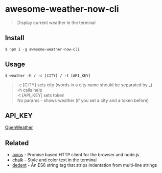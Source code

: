 # awesome-weather-now-cli

> Display current weather in the terminal

## Install

```
$ npm i -g awesome-weather-now-cli
```

## Usage

```
$ weather -h / -c [CITY] / -t [API_KEY]
```

> -c [CITY] sets city (words in a city name should be separated by \_)  
> -h calls help  
> -t [API_KEY] sets token  
> No params - shows weather (if you set a city and a token before)

## API_KEY

[OpenWeather](https://home.openweathermap.org/api_keys)

## Related

- [axios](https://www.npmjs.com/package/axios) - Promise based HTTP client for the browser and node.js
- [chalk](https://github.com/chalk/chalk) - Style and color text in the terminal
- [dedent](https://github.com/chalk/chalk) - An ES6 string tag that strips indentation from multi-line strings
